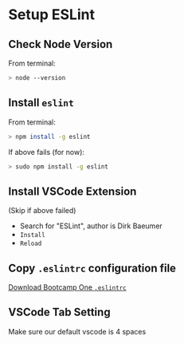 Setup ESLint
===

## Check Node Version

From terminal:

```sh
> node --version
```

## Install `eslint`

From terminal:

```sh
> npm install -g eslint
```

If above fails (for now):

```sh
> sudo npm install -g eslint
```

## Install VSCode Extension

(Skip if above failed)

* Search for "ESLint", author is Dirk Baeumer
* `Install`
* `Reload`

## Copy `.eslintrc` configuration file

[Download Bootcamp One `.eslintrc`](https://raw.githubusercontent.com/alchemy-web-bootcamp-winter-2019/bc1-configs/master/.eslintrc)

## VSCode Tab Setting

Make sure our default vscode is 4 spaces

